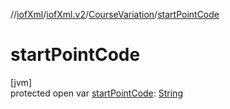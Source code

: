//[iofXml](../../../index.md)/[iofXml.v2](../index.md)/[CourseVariation](index.md)/[startPointCode](start-point-code.md)

# startPointCode

[jvm]\
protected open var [startPointCode](start-point-code.md): [String](https://docs.oracle.com/javase/8/docs/api/java/lang/String.html)
